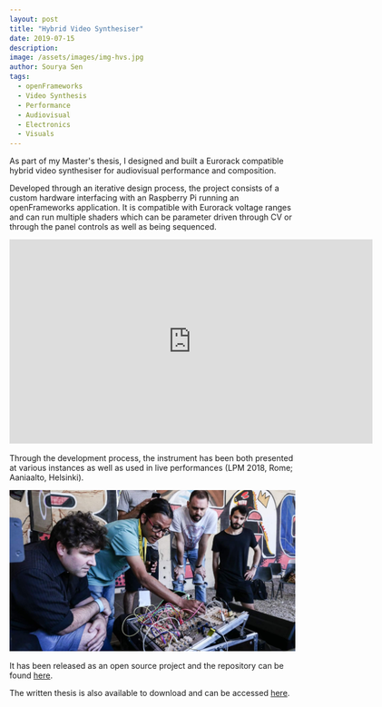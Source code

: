 ```yaml
---
layout: post
title: "Hybrid Video Synthesiser"
date: 2019-07-15
description:
image: /assets/images/img-hvs.jpg
author: Sourya Sen
tags:
  - openFrameworks
  - Video Synthesis
  - Performance
  - Audiovisual
  - Electronics
  - Visuals
---
```


As part of my Master's thesis, I designed and built a Eurorack compatible hybrid video synthesiser for audiovisual performance and composition.

Developed through an iterative design process, the project consists of a custom hardware interfacing with an Raspberry Pi running an openFrameworks application. It is compatible with Eurorack voltage ranges and can run multiple shaders which can be parameter driven through CV or through the panel controls as well as being sequenced.

<iframe src="https://player.vimeo.com/video/277031718" width="640" height="360" frameborder="0" allow="autoplay; fullscreen" allowfullscreen></iframe>


Through the development process, the instrument has been both presented at various instances as well as used in live performances (LPM 2018, Rome; Aaniaalto, Helsinki).

![HVS_LPM_Presentation](/assets/images/img-hvs-lpm.jpg)

It has been released as an open source project and the repository can be found [here](https://github.com/sourya-sen/rPi_synth).

The written thesis is also available to download and can be accessed [here](https://aaltodoc.aalto.fi/handle/123456789/38068).
